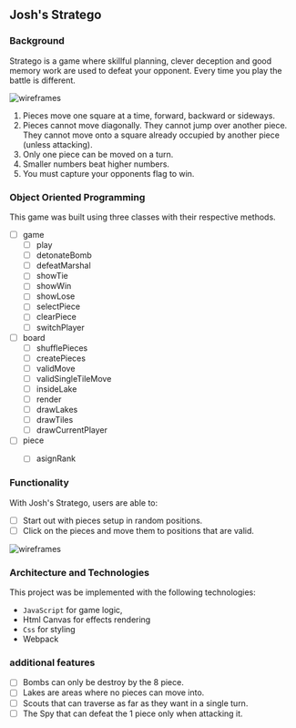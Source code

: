 ## Josh's Stratego 

### Background

Stratego is a game where skillful planning, clever deception and good memory work are used to defeat your opponent. Every time you play the battle is different. 

![wireframes](https://github.com/jprpich/stratego/blob/master/initial.png)

1) Pieces move one square at a time, forward, backward or sideways.
2) Pieces cannot move diagonally. They cannot jump over another piece. They cannot move onto a square already occupied by another piece (unless attacking).
3) Only one piece can be moved on a turn.
4) Smaller numbers beat higher numbers. 
5) You must capture your opponents flag to win.  

### Object Oriented Programming 

This game was built using three classes with their respective methods. 
- [ ] game
  - [ ] play
  - [ ] detonateBomb
  - [ ] defeatMarshal
  - [ ] showTie
  - [ ] showWin 
  - [ ] showLose
  - [ ] selectPiece
  - [ ] clearPiece
  - [ ] switchPlayer
- [ ] board
  - [ ] shufflePieces
  - [ ] createPieces
  - [ ] validMove
  - [ ] validSingleTileMove
  - [ ] insideLake
  - [ ] render
  - [ ] drawLakes
  - [ ] drawTiles
  - [ ] drawCurrentPlayer
- [ ] piece 
  - [ ] asignRank


### Functionality 

With Josh's Stratego, users are able to:

- [ ] Start out with pieces setup in random positions.
- [ ] Click on the pieces and move them to positions that are valid. 

![wireframes](https://github.com/jprpich/stratego/blob/master/stratego.gif)

### Architecture and Technologies

This project was be implemented with the following technologies:

- `JavaScript` for game logic,
- Html Canvas for effects rendering
- `Css` for styling
- Webpack

### additional features

- [ ] Bombs can only be destroy by the 8 piece.
- [ ] Lakes are areas where no pieces can move into. 
- [ ] Scouts that can traverse as far as they want in a single turn. 
- [ ] The Spy that can defeat the 1 piece only when attacking it. 